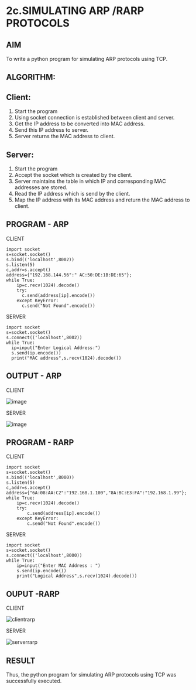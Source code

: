 # 2c.SIMULATING ARP /RARP PROTOCOLS

## AIM
To write a python program for simulating ARP protocols using TCP.
## ALGORITHM:
## Client:
1. Start the program
2. Using socket connection is established between client and server.
3. Get the IP address to be converted into MAC address.
4. Send this IP address to server.
5. Server returns the MAC address to client.
## Server:
1. Start the program
2. Accept the socket which is created by the client.
3. Server maintains the table in which IP and corresponding MAC addresses are
stored.
4. Read the IP address which is send by the client.
5. Map the IP address with its MAC address and return the MAC address to client.

## PROGRAM - ARP

CLIENT
```
import socket
s=socket.socket()
s.bind(('localhost',8002))
s.listen(5)
c,addr=s.accept()
address={"192.168.144.56":" AC:50:DE:1B:DE:65"};
while True:
    ip=c.recv(1024).decode()
    try:
      c.send(address[ip].encode())
    except KeyError:
      c.send("Not Found".encode())
```

SERVER
```
import socket
s=socket.socket()
s.connect(('localhost',8002))
while True:
  ip=input("Enter Logical Address:")
  s.send(ip.encode())
  print("MAC address",s.recv(1024).decode())
```

## OUTPUT - ARP
CLIENT

![image](https://github.com/user-attachments/assets/51b69a29-1303-4f5d-84fd-888c73f6cc80)

SERVER

![image](https://github.com/user-attachments/assets/8b7ccc18-40b4-4489-8f50-12b6dc3dc576)





## PROGRAM - RARP
CLIENT
```
import socket
s=socket.socket()
s.bind(('localhost',8000))
s.listen(5)
c,addr=s.accept()
address={"6A:08:AA:C2":"192.168.1.100","8A:BC:E3:FA":"192.168.1.99"};
while True:
    ip=c.recv(1024).decode()
    try:
        c.send(address[ip].encode())
    except KeyError:
        c.send("Not Found".encode())

```



SERVER
```
import socket
s=socket.socket()
s.connect(('localhost',8000))
while True:
    ip=input("Enter MAC Address : ")
    s.send(ip.encode())
    print("Logical Address",s.recv(1024).decode())
```
## OUPUT -RARP

CLIENT

![clientrarp](https://github.com/user-attachments/assets/ce37c826-e674-4a82-8b4c-38d5b0353cb3)



SERVER

![serverrarp](https://github.com/user-attachments/assets/48a3202a-cc4d-4cd8-8397-c8c87caa51a3)



## RESULT
Thus, the python program for simulating ARP protocols using TCP was successfully 
executed.
